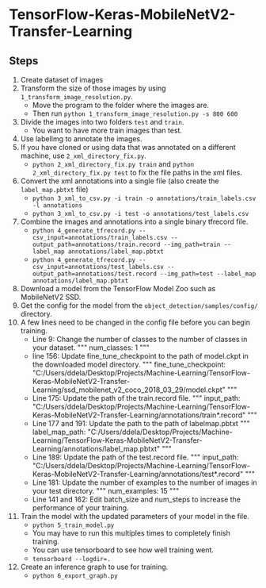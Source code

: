 # TensorFlow-Keras-MobileNetV2-Transfer-Learning

## Steps
1. Create dataset of images
2. Transform the size of those images by using `1_transform_image_resolution.py`.
    - Move the program to the folder where the images are. 
    - Then run `python 1_transform_image_resolution.py -s 800 600`
3. Divide the images into two folders `test` and `train`.
    - You want to have more train images than test.
4. Use labelImg to annotate the images.
5. If you have cloned or using data that was annotated on a different machine, use `2_xml_directory_fix.py`.
    - `python 2_xml_directory_fix.py train` and `python 2_xml_directory_fix.py test` to fix the file paths in the xml files.
6. Convert the xml annotations into a single file (also create the `label_map.pbtxt` file)
    - `python 3_xml_to_csv.py -i train -o annotations/train_labels.csv -l annotations`
    - `python 3_xml_to_csv.py -i test -o annotations/test_labels.csv`
7. Combine the images and annotations into a single binary tfrecord file.
    - `python 4_generate_tfrecord.py --csv_input=annotations/train_labels.csv --output_path=annotations/train.record --img_path=train --label_map annotations/label_map.pbtxt`
    - `python 4_generate_tfrecord.py --csv_input=annotations/test_labels.csv --output_path=annotations/test.record --img_path=test --label_map annotations/label_map.pbtxt`
8. Download a model from the TensorFlow Model Zoo such as MobileNetV2 SSD. 
9. Get the config for the model from the `object_detection/samples/config/` directory.
10. A few lines need to be changed in the config file before you can begin training. 
    - Line 9: Change the number of classes to the number of classes in your dataset.
    """
    num_classes: 1
    """
    - line 156: Update fine_tune_checkpoint to the path of model.ckpt in the downloaded model directory.
    """
    fine_tune_checkpoint: "C:/Users/ddela/Desktop/Projects/Machine-Learning/TensorFlow-Keras-MobileNetV2-Transfer-Learning/ssd_mobilenet_v2_coco_2018_03_29/model.ckpt"
    """
    - Line 175: Update the path of the train.record file.
    """
    input_path: "C:/Users/ddela/Desktop/Projects/Machine-Learning/TensorFlow-Keras-MobileNetV2-Transfer-Learning/annotations/train*.record"
    """
    - Line 177 and 191: Update the path to the path of labelmap.pbtxt
    """
    label_map_path: "C:/Users/ddela/Desktop/Projects/Machine-Learning/TensorFlow-Keras-MobileNetV2-Transfer-Learning/annotations/label_map.pbtxt"
    """
    - Line 189: Update the path of the test.record file.
    """
    input_path: "C:/Users/ddela/Desktop/Projects/Machine-Learning/TensorFlow-Keras-MobileNetV2-Transfer-Learning/annotations/test*.record"
    """
    - Line 181: Update the number of examples to the number of images in your test directory.
    """
    num_examples: 15
    """
    - Line 141 and 162: Edit batch_size and num_steps to increase the performance of your training.
11. Train the model with the updated parameters of your model in the file.
    - `python 5_train_model.py`
    - You may have to run this multiples times to completely finish training.
    - You can use tensorboard to see how well training went.
    - `tensorboard --logdir=.`
12. Create an inference graph to use for training.
    - `python 6_export_graph.py`
